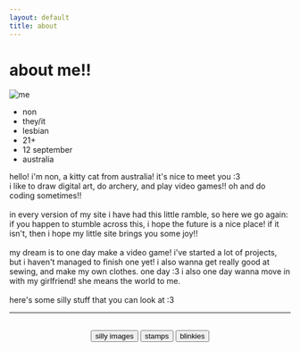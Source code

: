 ```yaml
---
layout: default
title: about
---
```

# about me!!

<div class="flex">
<div style="width: 500px">
    <img src="../assets/images/me.png" alt="me" style="max-width: 100px;">
    <ul class="ulnomargin">
        <li>non</li>
        <li>they/it</li>
        <li>lesbian</li>
        <li>21+</li>
        <li>12 september</li>
        <li>australia</li>
    </ul>
</div>
    <div style="flex-grow: 1;">
        hello! i'm non, a kitty cat from australia! it's nice to meet you :3
        <br>i like to draw digital art, do archery, and play video games!! oh and do coding sometimes!!
        <br><br>in every version of my site i have had this little ramble, so here we go again:
        <br>if you happen to stumble across this, i hope the future is a nice place! if it isn't, then i hope my little site brings you some joy!!
        <br><br>my dream is to one day make a video game! i've started a lot of projects, but i haven't managed to finish one yet! i also wanna get really good at sewing, and make my own clothes. one day :3 i also one day wanna move in with my girlfriend! she means the world to me.
        <br><br>here's some silly stuff that you can look at :3
    </div>
</div>

<hr>
<br>
<!-- edited from https://www.w3schools.com/w3css/w3css_tabulators.asp -->
<div style="text-align: center;">
    <button onclick="openTab('silly')">silly images</button>
    <button onclick="openTab('stamps')">stamps</button>
    <button onclick="openTab('blinkies')">blinkies</button>
</div> 

<div id="silly" class="tab" style="display:none">
  <h2>silly images that i really like</h2>
  <div class="smallimages">
  <img src="../assets/images/silly/fat.png" alt="i may be fat and a bitch"><img src="../assets/images/silly/turned_cat.jpeg" alt="turned into a cat today"><img src="../assets/images/silly/sayaka_poke.webp" alt="sayaka miki poking you"><img src="../assets/images/silly/boquet.jpeg" alt="cat holding a boquet, boquet boquet for my sweetie"><img src="../assets/images/silly/boobs.jpeg" alt="boobs are so inspiring"><img src="../assets/images/silly/kittystretch.gif" alt="kitty stretch"><img src="../assets/images/silly/rainforest.jpeg" alt="pubes lover i <3 rainforest pussy">
  </div>
</div>

<div id="stamps" class="tab" style="display:none">
  <h2>epic stamps</h2>
  i'll do it later...
</div>

<div id="blinkies" class="tab" style="display:none">
  <h2>shiny sparkly</h2>
  i am tired its 1am ok
</div>

<script>
    function openTab(tabName) {
    var i;
    var x = document.getElementsByClassName("tab");
    for (i = 0; i < x.length; i++) {
        x[i].style.display = "none";
    }
    document.getElementById(tabName).style.display = "block";
    }
</script>